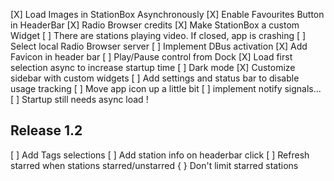 [X] Load Images in StationBox Asynchronously
[X] Enable Favourites Button in HeaderBar
[X] Radio Browser credits
[X] Make StationBox a custom Widget
[ ] There are stations playing video. If closed, app is crashing
[ ] Select local Radio Browser server
[ ] Implement DBus activation
[X] Add Favicon in header bar
[ ] Play/Pause control from Dock
[X] Load first selection async to increase startup time
[ ] Dark mode
[X] Customize sidebar with custom widgets
[ ] Add settings and status bar to disable usage tracking
[ ] Move app icon up a little bit
[ ] implement notify signals...
[ ] Startup still needs async load !

## Release 1.2

[ ] Add Tags selections
[ ] Add station info on headerbar click
[ ] Refresh starred when stations starred/unstarred
{ } Don't limit starred stations
